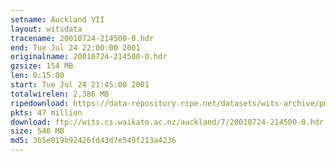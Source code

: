 ```yaml
---
setname: Auckland VII
layout: witsdata
tracename: 20010724-214500-0.hdr
end: Tue Jul 24 22:00:00 2001
originalname: 20010724-214500-0.hdr
gzsize: 154 MB
len: 0:15:00
start: Tue Jul 24 21:45:00 2001
totalwirelen: 2,386 MB
ripedownload: https://data-repository.ripe.net/datasets/wits-archive/pma/long/auck/7//20010724-214500-0.hdr.gz
pkts: 47 million
download: ftp://wits.cs.waikato.ac.nz/auckland/7/20010724-214500-0.hdr.gz
size: 540 MB
md5: 3b5e019b92426fd43d7e549f213a4236
---
```

